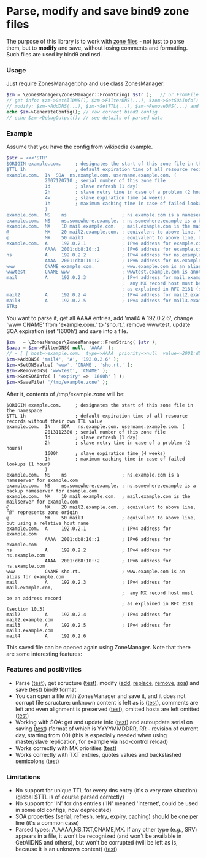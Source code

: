 Parse, modify and save bind9 zone files
=====

The purpose of this library is to work with [zone files](http://en.wikipedia.org/wiki/Zone_file) - not just to parse them, but to **modify** and save, without losing comments and formatting. Such files are used by bind9 and nsd.

### Usage

Just require ZonesManager.php and use class ZonesManager:
```php
$zm = \ZonesManager\ZonesManager::FromString( $str );   // or FromFile
// get info: $zm->GetAllDNS(), $zm->FilterDNS(...), $zom->GetSOAInfo() and others
// modify: $zm->AddDNS(...), $zm->SetTTL(...), $zm->RemoveDNS(...) and others
echo $zm->GenerateConfig(); // raw correct bind9 config
// echo $zm->DebugOutput(); // see details of parsed data
```

### Example

Assume that you have the config from wikipedia example.

```php
$str = <<<'STR'
$ORIGIN example.com.     ; designates the start of this zone file in the namespace
$TTL 1h                  ; default expiration time of all resource records without their own TTL value
example.com.  IN  SOA  ns.example.com. username.example.com. (
              2007120710 ; serial number of this zone file
              1d         ; slave refresh (1 day)
              2h         ; slave retry time in case of a problem (2 hours)
              4w         ; slave expiration time (4 weeks)
              1h         ; maximum caching time in case of failed lookups (1 hour)
              )
example.com.  NS    ns                    ; ns.example.com is a nameserver for example.com
example.com.  NS    ns.somewhere.example. ; ns.somewhere.example is a backup nameserver for example.com
example.com.  MX    10 mail.example.com.  ; mail.example.com is the mailserver for example.com
@             MX    20 mail2.example.com. ; equivalent to above line, "@" represents zone origin
@             MX    50 mail3              ; equivalent to above line, but using a relative host name
example.com.  A     192.0.2.1             ; IPv4 address for example.com
              AAAA  2001:db8:10::1        ; IPv6 address for example.com
ns            A     192.0.2.2             ; IPv4 address for ns.example.com
              AAAA  2001:db8:10::2        ; IPv6 address for ns.example.com
www           CNAME example.com.          ; www.example.com is an alias for example.com
wwwtest       CNAME www                   ; wwwtest.example.com is another alias for www.example.com
mail          A     192.0.2.3             ; IPv4 address for mail.example.com,
                                          ;  any MX record host must be an address record
                                          ; as explained in RFC 2181 (section 10.3)
mail2         A     192.0.2.4             ; IPv4 address for mail2.example.com
mail3         A     192.0.2.5             ; IPv4 address for mail3.example.com
STR;
```

You want to parse it, get all AAAA entries, add 'mail4 A 192.0.2.6', change 'www CNAME' from 'example.com.' to 'sho.rt.', remove wwwtest, update SOA expiration (set '1600h') and save into a file.

```php
$zm   = \ZonesManager\ZonesManager::FromString( $str );
$aaaa = $zm->FilterDNS( null, 'AAAA' );
// = [ [ host=>example.com.  type=>AAAA  priority=>null  value=>2001:db8:10::1 ], [ ... ] ]
$zm->AddDNS( 'mail4', 'A', '192.0.2.6' );
$zm->SetDNSValue( 'www', 'CNAME', 'sho.rt.' );
$zm->RemoveDNS( 'wwwtest', 'CNAME' );
$zm->SetSOAInfo( [ 'expiry' => '1600h' ] );
$zm->SaveFile( '/tmp/example.zone' );
```

After it, contents of /tmp/example.zone will be:

```
$ORIGIN example.com.     ; designates the start of this zone file in the namespace
$TTL 1h                  ; default expiration time of all resource records without their own TTL value
example.com.  IN    SOA   ns.example.com. username.example.com. (
              2013112300 ; serial number of this zone file
              1d         ; slave refresh (1 day)
              2h         ; slave retry time in case of a problem (2 hours)
              1600h      ; slave expiration time (4 weeks)
              1h         ; maximum caching time in case of failed lookups (1 hour)
              )
example.com.  NS    ns                    ; ns.example.com is a nameserver for example.com
example.com.  NS    ns.somewhere.example. ; ns.somewhere.example is a backup nameserver for example.com
example.com.  MX    10 mail.example.com.  ; mail.example.com is the mailserver for example.com
@             MX    20 mail2.example.com. ; equivalent to above line, "@" represents zone origin
@             MX    50 mail3              ; equivalent to above line, but using a relative host name
example.com.  A     192.0.2.1             ; IPv4 address for example.com
              AAAA  2001:db8:10::1        ; IPv6 address for example.com
ns            A     192.0.2.2             ; IPv4 address for ns.example.com
              AAAA  2001:db8:10::2        ; IPv6 address for ns.example.com
www           CNAME sho.rt.               ; www.example.com is an alias for example.com
mail          A     192.0.2.3             ; IPv4 address for mail.example.com,
                                          ;  any MX record host must be an address record
                                          ; as explained in RFC 2181 (section 10.3)
mail2         A     192.0.2.4             ; IPv4 address for mail2.example.com
mail3         A     192.0.2.5             ; IPv4 address for mail3.example.com
mail4         A     192.0.2.6
```

This saved file can be opened again using ZoneManager.
Note that there are some interesting features:

### Features and positivities

* Parse ([test](tests/parse.php)), get scructure ([test](tests/filter_dns.php)), modify ([add](tests/add_dns.php), [replace](tests/replace_dns.php), [remove](tests/remove_dns.php), [soa](tests/soa.php)) and save ([test](tests/files.php)) bind9 format
* You can open a file with ZonesManager and save it, and it does not corrupt file scructure: unknown content is left as is ([test](tests/nocorrupt.php)), comments are left and even alignment is preserved ([test](tests/comments.php)), omitted hosts are left omitted ([test](tests/omitted.php))
* Working with SOA: get and update info ([test](tests/soa.php)) and autoupdate serial on saving ([test](tests/files.php)) (format of which is YYYYMMDDRR, RR - revision of current day, starting from 00) (this is especially needed when using master/slave replication, for example via nsd-control reload)
* Works correctly with MX priorities ([test](tests/mx.php))
* Works correctly with TXT entries, quotes values and backslashed semicolons ([test](tests/txt.php))

### Limitations

* No support for unique TTL for every dns entry (it's a very rare situation) (global $TTL is of course parsed correctly)
* No support for 'IN' for dns entries ('IN' meaned 'internet', could be used in some old configs, now deprecated)
* SOA properties (serial, refresh, retry, expiry, caching) should be one per line (it's a common case)
* Parsed types: A,AAAA,NS,TXT,CNAME,MX. If any other type (e.g., SRV) appears in a file, it won't be recognized (and won't be available in GetAllDNS and others), but won't be corrupted (will be left as is, because it is an unknown content) ([test](tests/nocorrupt.php))